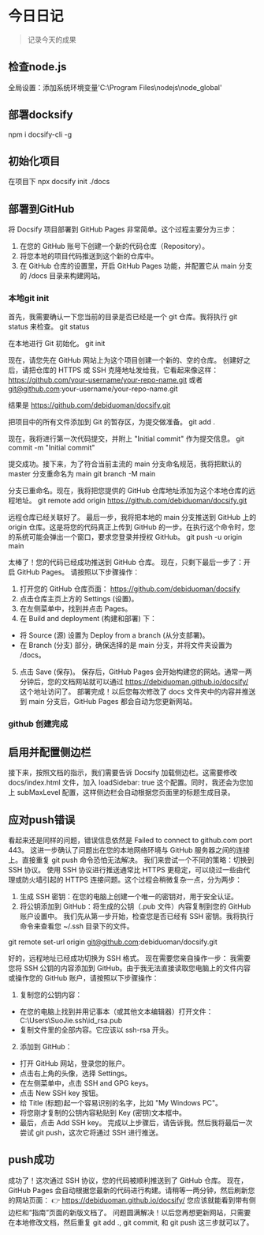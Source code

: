 # 今日日记

> 记录今天的成果

## 检查node.js
全局设置：添加系统环境变量'C:\Program Files\nodejs\node_global'

## 部署docksify
npm i docsify-cli -g

## 初始化项目
在项目下
npx docsify init ./docs

## 部署到GitHub
将 Docsify 项目部署到 GitHub Pages 非常简单。这个过程主要分为三步：
1. 在您的 GitHub 账号下创建一个新的代码仓库（Repository）。
2. 将您本地的项目代码推送到这个新的仓库中。
3. 在 GitHub 仓库的设置里，开启 GitHub Pages 功能，并配置它从 main 分支的 /docs 目录来构建网站。

### 本地git init
首先，我需要确认一下您当前的目录是否已经是一个 git 仓库。我将执行 git status 来检查。
git status

在本地进行 Git 初始化。
git init

现在，请您先在 GitHub 网站上为这个项目创建一个新的、空的仓库。
创建好之后，请把仓库的 HTTPS 或 SSH 克隆地址发给我，它看起来像这样：
https://github.com/your-username/your-repo-name.git
或者
git@github.com:your-username/your-repo-name.git

结果是
https://github.com/debiduoman/docsify.git 

把项目中的所有文件添加到 Git 的暂存区，为提交做准备。
git add .

现在，我将进行第一次代码提交，并附上 "Initial commit" 作为提交信息。
git commit -m "Initial commit"

提交成功。接下来，为了符合当前主流的 main 分支命名规范，我将把默认的 master 分支重命名为 main
git branch -M main

分支已重命名。现在，我将把您提供的 GitHub 仓库地址添加为这个本地仓库的远程地址。
git remote add origin https://github.com/debiduoman/docsify.git

远程仓库已经关联好了。
最后一步，我将把本地的 main 分支推送到 GitHub 上的 origin 仓库。这是将您的代码真正上传到 GitHub 的一步。在执行这个命令时，您的系统可能会弹出一个窗口，要求您登录并授权 GitHub。
git push -u origin main

太棒了！您的代码已经成功推送到 GitHub 仓库。
现在，只剩下最后一步了：开启 GitHub Pages。
请按照以下步骤操作：
1. 打开您的 GitHub 仓库页面： https://github.com/debiduoman/docsify
2. 点击仓库主页上方的 Settings (设置)。
3. 在左侧菜单中，找到并点击 Pages。
4. 在 Build and deployment (构建和部署) 下：
- 将 Source (源) 设置为 Deploy from a branch (从分支部署)。
- 在 Branch (分支) 部分，确保选择的是 main 分支，并将文件夹设置为 /docs。
5. 点击 Save (保存)。
保存后，GitHub Pages 会开始构建您的网站。通常一两分钟后，您的文档网站就可以通过 https://debiduoman.github.io/docsify/ 这个地址访问了。
部署完成！以后您每次修改了 docs 文件夹中的内容并推送到 main 分支后，GitHub Pages 都会自动为您更新网站。
### github 创建完成

## 启用并配置侧边栏
接下来，按照文档的指示，我们需要告诉 Docsify 加载侧边栏。这需要修改 docs/index.html 文件，加入 loadSidebar: true 这个配置。同时，我还会为您加上 subMaxLevel 配置，这样侧边栏会自动根据您页面里的标题生成目录。

## 应对push错误
看起来还是同样的问题，错误信息依然是 Failed to connect to github.com port 443。
这进一步确认了问题出在您的本地网络环境与 GitHub 服务器之间的连接上。直接重复 git push 命令恐怕无法解决。
我们来尝试一个不同的策略：切换到 SSH 协议。
使用 SSH 协议进行推送通常比 HTTPS 更稳定，可以绕过一些由代理或防火墙引起的 HTTPS 连接问题。这个过程会稍微复杂一点，分为两步：
1. 生成 SSH 密钥：在您的电脑上创建一个唯一的密钥对，用于安全认证。
2. 将公钥添加到 GitHub：将生成的公钥（.pub 文件）内容复制到您的 GitHub 账户设置中。
我们先从第一步开始，检查您是否已经有 SSH 密钥。我将执行命令来查看您 ~/.ssh 目录下的文件。

git remote set-url origin git@github.com:debiduoman/docsify.git


好的，远程地址已经成功切换为 SSH 格式。
现在需要您亲自操作一步：
我需要您将 SSH 公钥的内容添加到 GitHub。由于我无法直接读取您电脑上的文件内容或操作您的 GitHub 账户，请按照以下步骤操作：
1. 复制您的公钥内容：
- 在您的电脑上找到并用记事本（或其他文本编辑器）打开文件：C:\Users\SuoJie\.ssh\id_rsa.pub
- 复制文件里的全部内容。它应该以 ssh-rsa 开头。
2. 添加到 GitHub：
- 打开 GitHub 网站，登录您的账户。
- 点击右上角的头像，选择 Settings。
- 在左侧菜单中，点击 SSH and GPG keys。
- 点击 New SSH key 按钮。
- 给 Title (标题)起一个容易识别的名字，比如 "My Windows PC"。
- 将您刚才复制的公钥内容粘贴到 Key (密钥)文本框中。
- 最后，点击 Add SSH key。
完成以上步骤后，请告诉我。然后我将最后一次尝试 git push，这次它将通过 SSH 进行推送。

## push成功
成功了！这次通过 SSH 协议，您的代码被顺利推送到了 GitHub 仓库。
现在，GitHub Pages 会自动根据您最新的代码进行构建。请稍等一两分钟，然后刷新您的网站页面：
👉 https://debiduoman.github.io/docsify/
您应该就能看到带有侧边栏和“指南”页面的新版文档了。
问题圆满解决！以后您再想更新网站，只需要在本地修改文档，然后重复 git add ., git commit, 和 git push 这三步就可以了。